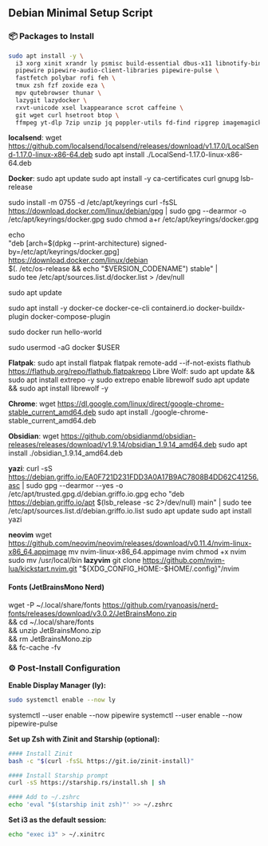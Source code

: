 ## Debian Minimal Setup Script

### 📦 Packages to Install

```bash
sudo apt install -y \
  i3 xorg xinit xrandr ly psmisc build-essential dbus-x11 libnotify-bin rsync stow \
  pipewire pipewire-audio-client-libraries pipewire-pulse \
  fastfetch polybar rofi feh \
  tmux zsh fzf zoxide eza \
  mpv qutebrowser thunar \
  lazygit lazydocker \
  rxvt-unicode xsel lxappearance scrot caffeine \
  git wget curl hsetroot btop \
  ffmpeg yt-dlp 7zip unzip jq poppler-utils fd-find ripgrep imagemagick
```

**localsend**:
wget https://github.com/localsend/localsend/releases/download/v1.17.0/LocalSend-1.17.0-linux-x86-64.deb
sudo apt install ./LocalSend-1.17.0-linux-x86-64.deb

**Docker**:
sudo apt update
sudo apt install -y ca-certificates curl gnupg lsb-release

sudo install -m 0755 -d /etc/apt/keyrings
curl -fsSL https://download.docker.com/linux/debian/gpg | sudo gpg --dearmor -o /etc/apt/keyrings/docker.gpg
sudo chmod a+r /etc/apt/keyrings/docker.gpg

echo \
  "deb [arch=$(dpkg --print-architecture) signed-by=/etc/apt/keyrings/docker.gpg] \
  https://download.docker.com/linux/debian \
  $(. /etc/os-release && echo "$VERSION_CODENAME") stable" | \
  sudo tee /etc/apt/sources.list.d/docker.list > /dev/null

sudo apt update

sudo apt install -y docker-ce docker-ce-cli containerd.io docker-buildx-plugin docker-compose-plugin

sudo docker run hello-world

sudo usermod -aG docker $USER

**Flatpak**: 
sudo apt install flatpak
flatpak remote-add --if-not-exists flathub https://flathub.org/repo/flathub.flatpakrepo
Libre Wolf:
sudo apt update && sudo apt install extrepo -y
sudo extrepo enable librewolf
sudo apt update && sudo apt install librewolf -y

**Chrome**:
wget https://dl.google.com/linux/direct/google-chrome-stable_current_amd64.deb
sudo apt install ./google-chrome-stable_current_amd64.deb

**Obsidian**:
wget https://github.com/obsidianmd/obsidian-releases/releases/download/v1.9.14/obsidian_1.9.14_amd64.deb
sudo apt install ./obsidian_1.9.14_amd64.deb

**yazi**:
curl -sS https://debian.griffo.io/EA0F721D231FDD3A0A17B9AC7808B4DD62C41256.asc | sudo gpg --dearmor --yes -o /etc/apt/trusted.gpg.d/debian.griffo.io.gpg
echo "deb https://debian.griffo.io/apt $(lsb_release -sc 2>/dev/null) main" | sudo tee /etc/apt/sources.list.d/debian.griffo.io.list
sudo apt update
sudo apt install yazi

**neovim**
wget https://github.com/neovim/neovim/releases/download/v0.11.4/nvim-linux-x86_64.appimage
mv nvim-linux-x86_64.appimage nvim
chmod +x nvim
sudo mv /usr/local/bin
**lazyvim**
git clone https://github.com/nvim-lua/kickstart.nvim.git "${XDG_CONFIG_HOME:-$HOME/.config}"/nvim

#### Fonts (JetBrainsMono Nerd)
wget -P ~/.local/share/fonts https://github.com/ryanoasis/nerd-fonts/releases/download/v3.0.2/JetBrainsMono.zip \
&& cd ~/.local/share/fonts \
&& unzip JetBrainsMono.zip \
&& rm JetBrainsMono.zip \
&& fc-cache -fv

### ⚙️ Post-Install Configuration

**Enable Display Manager (ly):**

```bash
sudo systemctl enable --now ly
```
systemctl --user enable --now pipewire
systemctl --user enable --now pipewire-pulse

**Set up Zsh with Zinit and Starship (optional):**

```bash
#### Install Zinit
bash -c "$(curl -fsSL https://git.io/zinit-install)"

#### Install Starship prompt
curl -sS https://starship.rs/install.sh | sh

#### Add to ~/.zshrc
echo 'eval "$(starship init zsh)"' >> ~/.zshrc
```

**Set i3 as the default session:**

```bash
echo "exec i3" > ~/.xinitrc
```
